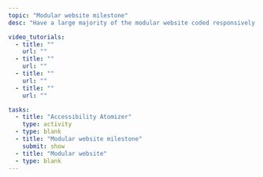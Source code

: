 ```yaml
---
topic: "Modular website milestone"
desc: "Have a large majority of the modular website coded responsively & functioning."

video_tutorials:
  - title: ""
    url: ""
  - title: ""
    url: ""
  - title: ""
    url: ""
  - title: ""
    url: ""

tasks:
  - title: "Accessibility Atomizer"
    type: activity
  - type: blank
  - title: "Modular website milestone"
    submit: show
  - title: "Modular website"
  - type: blank
---
```


